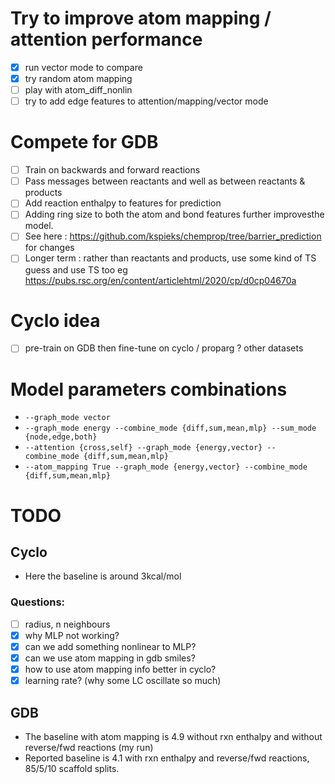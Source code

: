 # Try to improve atom mapping / attention performance
- [x] run vector mode to compare
- [x] try random atom mapping
- [ ] play with atom_diff_nonlin
- [ ] try to add edge features to attention/mapping/vector mode

# Compete for GDB 
- [ ] Train on backwards and forward reactions
- [ ] Pass messages between reactants and well as between reactants & products
- [ ] Add reaction enthalpy to features for prediction
- [ ]  Adding ring size to both the atom and bond features further improvesthe model.
- [ ]  See here : https://github.com/kspieks/chemprop/tree/barrier_prediction for changes
- [ ]  Longer term : rather than reactants and products, use some kind of TS guess and use TS too eg https://pubs.rsc.org/en/content/articlehtml/2020/cp/d0cp04670a

# Cyclo idea
- [ ] pre-train on GDB then fine-tune on cyclo / proparg ? other datasets

# Model parameters combinations

- `--graph_mode vector`
- `--graph_mode energy --combine_mode {diff,sum,mean,mlp} --sum_mode {node,edge,both}`
- `--attention {cross,self} --graph_mode {energy,vector} --combine_mode {diff,sum,mean,mlp}`
- `--atom_mapping True --graph_mode {energy,vector} --combine_mode {diff,sum,mean,mlp}`

# TODO

## Cyclo
- Here the baseline is around 3kcal/mol

### Questions:
- [ ] radius, n neighbours
- [x] why MLP not working?
- [x] can we add something nonlinear to MLP? 
- [x] can we use atom mapping in gdb smiles?
- [x] how to use atom mapping info better in cyclo?
- [x] learning rate? (why some LC oscillate so much)

## GDB
- The baseline with atom mapping is 4.9 without rxn enthalpy and without reverse/fwd reactions (my run)
- Reported baseline is 4.1 with rxn enthalpy and reverse/fwd reactions, 85/5/10 scaffold splits. 

